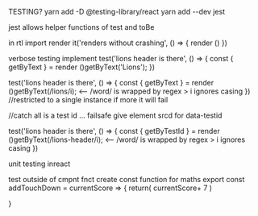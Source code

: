 TESTING?
yarn add -D @testing-library/react
yarn add --dev jest


jest allows helper functions of test and toBe

in rtl import render 
it('renders without crashing', () => {
    render (<App />)
})

verbose testing implement
test('lions header is there', () => {
    const { getByText } = render (<App />)getByText('Lions');
})

test('lions header is there', () => {
    const { getByText } = render (<App />)getByText(/lions/i); <-- /word/ is wrapped by regex > i ignores casing
})
//restricted to a single instance if more it will fail

//catch all is a test id ... failsafe give element srcd for data-testid

test('lions header is there', () => {
    const { getByTestId } = render (<App />)getByText(/lions-header/i); <-- /word/ is wrapped by regex > i ignores casing
})


unit testing inreact

test outside of cmpnt fnct
create const function for maths
export const addTouchDown = currentScore => {
    return(
        currentScore+ 7
    )
   
}